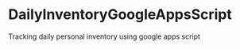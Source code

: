 DailyInventoryGoogleAppsScript
==============================

Tracking daily personal inventory using google apps script